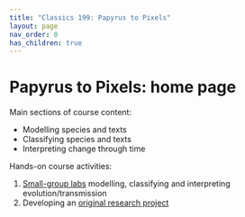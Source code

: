 ```yaml
---
title: "Classics 199: Papyrus to Pixels"
layout: page
nav_order: 0
has_children: true
---
```



# Papyrus to Pixels: home page


Main sections of course content:

- Modelling species and texts
- Classifying species and texts
- Interpreting change through time

Hands-on course activities:

1. [Small-group labs](./labs/) modelling, classifying and interpreting evolution/transmission
2. Developing an [original research project](./project/)


